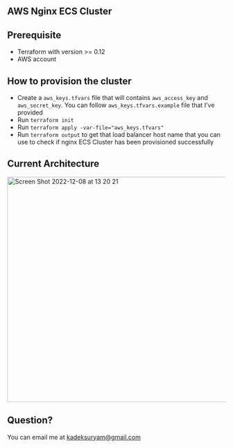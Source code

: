 ## AWS Nginx ECS Cluster

## Prerequisite
- Terraform with version >= 0.12
- AWS account

## How to provision the cluster
- Create a `aws_keys.tfvars` file that will contains `aws_access_key` and `aws_secret_key`. You can follow `aws_keys.tfvars.example` file that I've provided
- Run `terraform init`
- Run `terraform apply -var-file="aws_keys.tfvars"`
- Run `terraform output` to get that load balancer host name that you can use to check if nginx ECS Cluster has been provisioned successfully

## Current Architecture
<img width="519" alt="Screen Shot 2022-12-08 at 13 20 21" src="https://user-images.githubusercontent.com/21070615/206376043-8802af13-2d00-4de2-a6bd-63185da4ff5d.png">

## Question?
You can email me at kadeksuryam@gmail.com
